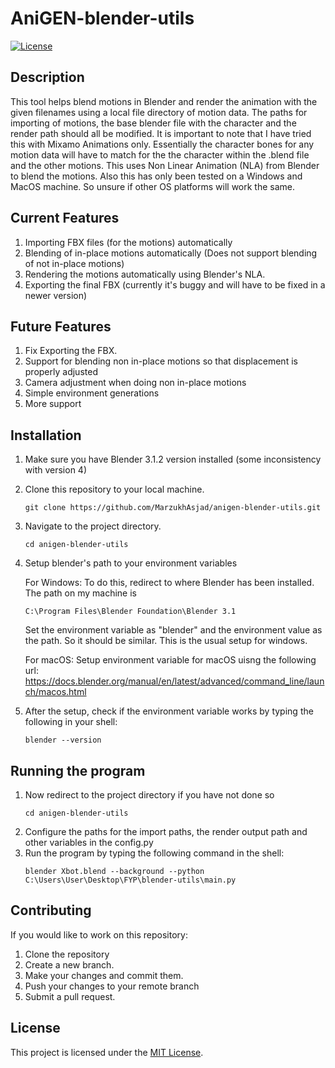 # AniGEN-blender-utils

[![License](https://img.shields.io/badge/license-MIT-blue.svg)](https://opensource.org/licenses/MIT)

## Description

This tool helps blend motions in Blender and render the animation with the given filenames using a local file directory of motion data. The paths for importing of motions, the base blender file with the character and the render path should all be modified. It is important to note that I have tried this with Mixamo Animations only. Essentially the character bones for any motion data will have to match for the the character within the .blend file and the other motions. This uses Non Linear Animation (NLA) from Blender to blend the motions. Also this has only been tested on a Windows and MacOS machine. So unsure if other OS platforms will work the same.

## Current Features
1. Importing FBX files (for the motions) automatically
2. Blending of in-place motions automatically (Does not support blending of not in-place motions)
3. Rendering the motions automatically using Blender's NLA.
4. Exporting the final FBX (currently it's buggy and will have to be fixed in a newer version)

## Future Features
1. Fix Exporting the FBX.
2. Support for blending non in-place motions so that displacement is properly adjusted
3. Camera adjustment when doing non in-place motions
4. Simple environment generations
5. More support

## Installation

1. Make sure you have Blender 3.1.2 version installed (some inconsistency with version 4)
2. Clone this repository to your local machine.
   ```shell
   git clone https://github.com/MarzukhAsjad/anigen-blender-utils.git
   ```
3. Navigate to the project directory.
   ```shell
   cd anigen-blender-utils
   ```
4. Setup blender's path to your environment variables

   For Windows:
   To do this, redirect to where Blender has been installed. The path on my machine is

   ```
   C:\Program Files\Blender Foundation\Blender 3.1
   ```

   Set the environment variable as "blender" and the environment value as the path.
   So it should be similar. This is the usual setup for windows.

   For macOS:
   Setup environment variable for macOS uisng the following url: https://docs.blender.org/manual/en/latest/advanced/command_line/launch/macos.html

6. After the setup, check if the environment variable works by typing the following in your shell:
   ```shell
   blender --version
   ```

## Running the program

1. Now redirect to the project directory if you have not done so
   ```
   cd anigen-blender-utils
   ```
2. Configure the paths for the import paths, the render output path and other variables in the config.py
3. Run the program by typing the following command in the shell:
   ```shell
   blender Xbot.blend --background --python C:\Users\User\Desktop\FYP\blender-utils\main.py
   ```

## Contributing

If you would like to work on this repository:

1. Clone the repository
2. Create a new branch.
3. Make your changes and commit them.
4. Push your changes to your remote branch
5. Submit a pull request.

## License

This project is licensed under the [MIT License](https://opensource.org/licenses/MIT).
